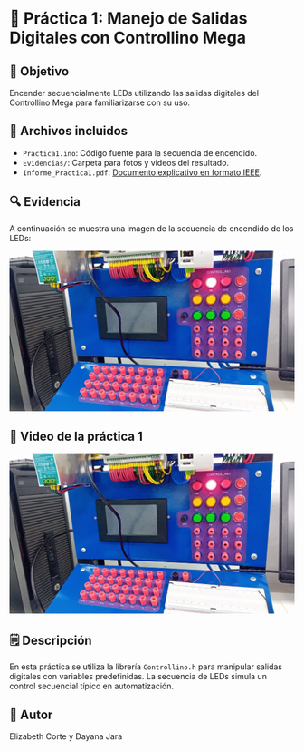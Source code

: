 # 📘 Práctica 1: Manejo de Salidas Digitales con Controllino Mega

## 🎯 Objetivo
Encender secuencialmente LEDs utilizando las salidas digitales del Controllino Mega para familiarizarse con su uso.

## 📂 Archivos incluidos
- `Practica1.ino`: Código fuente para la secuencia de encendido.
- `Evidencias/`: Carpeta para fotos y videos del resultado.
- `Informe_Practica1.pdf`: [Documento explicativo en formato IEEE](/Informe_practicas.pdf).
  

## 🔍 Evidencia

A continuación se muestra una imagen de la secuencia de encendido de los LEDs:

![Secuencia de LEDs](Evidencias/practica1.jpeg)

## 🎥 Video de la práctica 1


[![Ver Video](Evidencias/practica1.jpeg)](https://drive.google.com/drive/folders/1sUerxPZrHMP-KrFk2HJZ01Tzu0UgrRLr)




## 🗒️ Descripción
En esta práctica se utiliza la librería `Controllino.h` para manipular salidas digitales con variables predefinidas. La secuencia de LEDs simula un control secuencial típico en automatización.

## 👤 Autor
Elizabeth Corte y Dayana Jara
